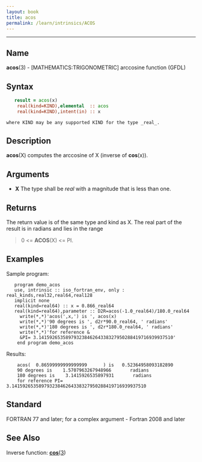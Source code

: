 ```yaml
---
layout: book
title: acos
permalink: /learn/intrinsics/ACOS
---
```

-------------------------------------------------------------------------------
## __Name__

__acos__(3) - \[MATHEMATICS:TRIGONOMETRIC\] arccosine function
(GFDL)

## __Syntax__


```fortran
   result = acos(x)
    real(kind=KIND),elemental  :: acos
    real(kind=KIND),intent(in) :: x
```
    where KIND may be any supported KIND for the type _real_.

## __Description__

__acos__(X) computes the arccosine of X (inverse of __cos__(x)).

## __Arguments__

  - __X__
    The type shall be _real_ with a magnitude that is less than one.

## __Returns__

The return value is of the same type and kind as X. The real part of the
result is in radians and lies in the range

> 0 \<= __ACOS__(X) \<= PI.

## __Examples__

Sample program:

```
   program demo_acos
   use, intrinsic :: iso_fortran_env, only : real_kinds,real32,real64,real128
   implicit none
   real(kind=real64) :: x = 0.866_real64
   real(kind=real64),parameter :: D2R=acos(-1.0_real64)/180.0_real64
     write(*,*)'acos(',x,') is ', acos(x)
     write(*,*)'90 degrees is ', d2r*90.0_real64, ' radians'
     write(*,*)'180 degrees is ', d2r*180.0_real64, ' radians'
     write(*,*)'for reference &
     &PI= 3.14159265358979323846264338327950288419716939937510'
    end program demo_acos
```

Results:

```
    acos(  0.86599999999999999      ) is   0.52364958093182890
    90 degrees is    1.5707963267948966       radians
    180 degrees is    3.1415926535897931       radians
    for reference PI= 3.14159265358979323846264338327950288419716939937510
```

## __Standard__

FORTRAN 77 and later; for a complex argument - Fortran 2008 and later

## __See Also__

Inverse function: [__cos__(3](COS))
